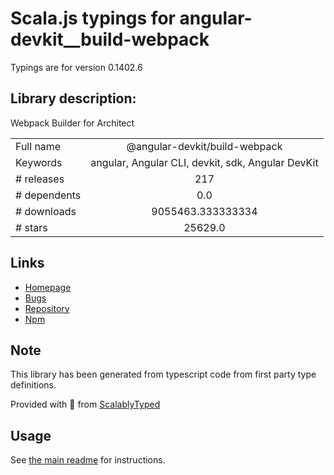 
# Scala.js typings for angular-devkit__build-webpack

Typings are for version 0.1402.6

## Library description:
Webpack Builder for Architect

|                    |                 |
| ------------------ | :-------------: |
| Full name          | @angular-devkit/build-webpack |
| Keywords           | angular, Angular CLI, devkit, sdk, Angular DevKit |
| # releases         | 217 |
| # dependents       | 0.0 |
| # downloads        | 9055463.333333334 |
| # stars            | 25629.0 |

## Links
- [Homepage](https://github.com/angular/angular-cli)
- [Bugs](https://github.com/angular/angular-cli/issues)
- [Repository](https://github.com/angular/angular-cli)
- [Npm](https://www.npmjs.com/package/%40angular-devkit%2Fbuild-webpack)
    


## Note
This library has been generated from typescript code from first party type definitions.

Provided with :purple_heart: from [ScalablyTyped](https://github.com/oyvindberg/ScalablyTyped)

## Usage
See [the main readme](../../readme.md) for instructions.


